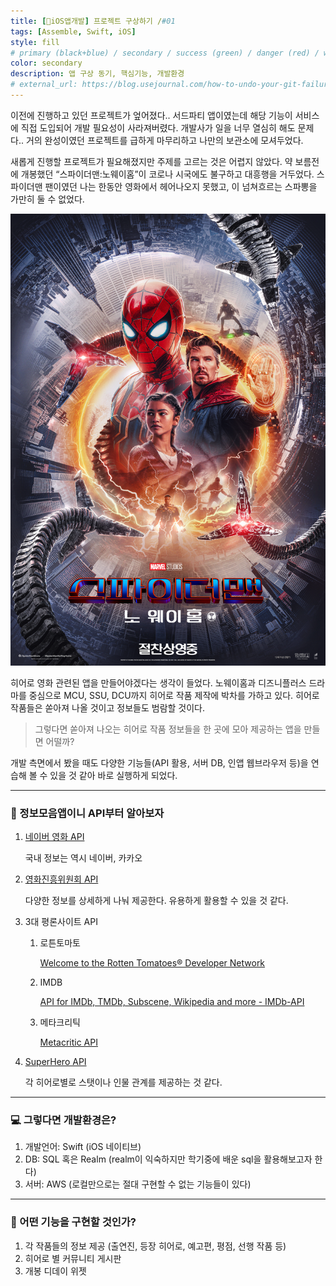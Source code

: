 ```yaml
---
title: [📱iOS앱개발] 프로젝트 구상하기 /#01
tags: [Assemble, Swift, iOS]
style: fill
# primary (black+blue) / secondary / success (green) / danger (red) / warning (yellow) / info (cyan) / light / dark
color: secondary
description: 앱 구상 동기, 핵심기능, 개발환경
# external_url: https://blog.usejournal.com/how-to-undo-your-git-failure-b76e31ecac74
---
```


이전에 진행하고 있던 프로젝트가 엎어졌다.. 서드파티 앱이였는데 해당 기능이 서비스에 직접 도입되어 개발 필요성이 사라져버렸다. 개발사가 일을 너무 열심히 해도 문제다.. 거의 완성이였던 프로젝트를 급하게 마무리하고 나만의 보관소에 모셔두었다.

새롭게 진행할 프로젝트가 필요해졌지만 주제를 고르는 것은 어렵지 않았다. 약 보름전에 개봉했던 “스파이더맨:노웨이홈”이 코로나 시국에도 불구하고 대흥행을 거두었다. 스파이더맨 팬이였던 나는 한동안 영화에서 헤어나오지 못했고, 이 넘쳐흐르는 스파뽕을 가만히 둘 수 없었다. 

![movie_image Large.png](https://github.com/StanSign/StanSign.github.io/blob/6e97326466df616283d700c9b6f89df7af4d3068/_posts/Assemble/movie_image_Large.png)

히어로 영화 관련된 앱을 만들어야겠다는 생각이 들었다. 노웨이홈과 디즈니플러스 드라마를 중심으로 MCU, SSU, DCU까지 히어로 작품 제작에 박차를 가하고 있다. 히어로 작품들은 쏟아져 나올 것이고 정보들도 범람할 것이다.

> 그렇다면 쏟아져 나오는 히어로 작품 정보들을 한 곳에 모아 제공하는 앱을 만들면 어떨까?

개발 측면에서 봤을 때도 다양한 기능들(API 활용, 서버 DB, 인앱 웹브라우저 등)을 연습해 볼 수 있을 것 같아 바로 실행하게 되었다. 

---

### 🧐 정보모음앱이니 API부터 알아보자

1. [네이버 영화 API](https://developers.naver.com/docs/search/movie/)
    
    국내 정보는 역시 네이버, 카카오
    
2. [영화진흥위원회 API](http://www.kobis.or.kr/kobisopenapi/homepg/apiservice/searchServiceInfo.do)
    
    다양한 정보를 상세하게 나눠 제공한다. 유용하게 활용할 수 있을 것 같다.
    
3. 3대 평론사이트 API
    1. 로튼토마토
        
        [Welcome to the Rotten Tomatoes® Developer Network](https://developer.fandango.com/rotten_tomatoes)
        
    2. IMDB
        
        [API for IMDb, TMDb, Subscene, Wikipedia and more - IMDb-API](https://imdb-api.com/)
        
    3. 메타크리틱
        
        [Metacritic API](https://www.internetvideoarchive.com/apis/metacritic-api/)
        
4. [SuperHero API](https://superheroapi.com/)
    
    각 히어로별로 스탯이나 인물 관계를 제공하는 것 같다.
    

---

### 💻 그렇다면 개발환경은?

1. 개발언어: Swift (iOS 네이티브)
2. DB: SQL 혹은 Realm (realm이 익숙하지만 학기중에 배운 sql을 활용해보고자 한다)
3. 서버: AWS (로컬만으로는 절대 구현할 수 없는 기능들이 있다)

---

### 📱 어떤 기능을 구현할 것인가?

1. 각 작품들의 정보 제공 (출연진, 등장 히어로, 예고편, 평점, 선행 작품 등)
2. 히어로 별 커뮤니티 게시판
3. 개봉 디데이 위젯